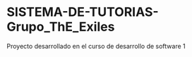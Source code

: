# SISTEMA-DE-TUTORIAS-Grupo_ThE_Exiles

Proyecto desarrollado en el curso de desarrollo de software 1
